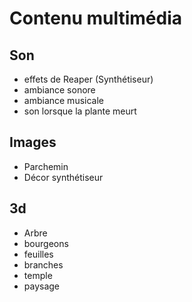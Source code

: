 # Contenu multimédia

## Son
-  effets de Reaper (Synthétiseur)
-  ambiance sonore
-  ambiance musicale
-  son lorsque la plante meurt

## Images
-  Parchemin
-  Décor synthétiseur

## 3d
-  Arbre
-  bourgeons
-  feuilles
-  branches
-  temple
-  paysage

